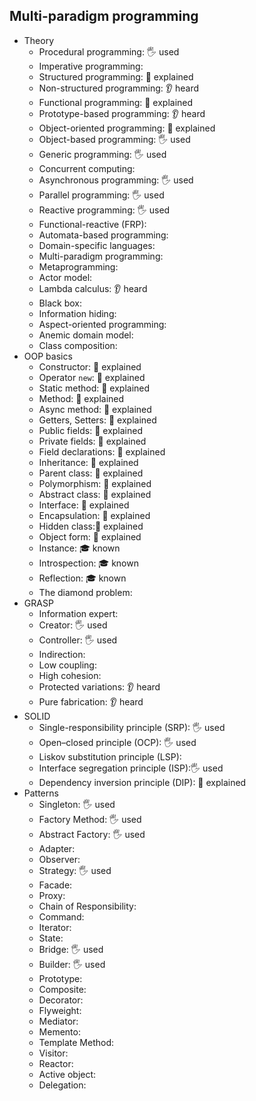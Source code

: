 ## Multi-paradigm programming

- Theory
  - Procedural programming: 🖐️ used
  - Imperative programming: 
  - Structured programming: 🙋 explained
  - Non-structured programming: 👂 heard
  - Functional programming: 🙋 explained
  - Prototype-based programming: 👂 heard
  - Object-oriented programming: 🙋 explained
  - Object-based programming: 🖐️ used
  - Generic programming: 🖐️ used
  - Concurrent computing: 
  - Asynchronous programming: 🖐️ used
  - Parallel programming: 🖐️ used
  - Reactive programming: 🖐️ used
  - Functional-reactive (FRP):
  - Automata-based programming:
  - Domain-specific languages:
  - Multi-paradigm programming:
  - Metaprogramming:
  - Actor model:
  - Lambda calculus: 👂 heard
  - Black box:
  - Information hiding:
  - Aspect-oriented programming:
  - Anemic domain model:
  - Class composition:
- OOP basics
  - Constructor: 🙋 explained
  - Operator `new`: 🙋 explained
  - Static method: 🙋 explained
  - Method: 🙋 explained
  - Async method: 🙋 explained
  - Getters, Setters: 🙋 explained
  - Public fields: 🙋 explained
  - Private fields: 🙋 explained
  - Field declarations: 🙋 explained
  - Inheritance: 🙋 explained
  - Parent class: 🙋 explained
  - Polymorphism: 🙋 explained
  - Abstract class: 🙋 explained
  - Interface: 🙋 explained
  - Encapsulation: 🙋 explained
  - Hidden class:🙋 explained
  - Object form: 🙋 explained
  - Instance: 🎓 known
  - Introspection: 🎓 known
  - Reflection: 🎓 known
  - The diamond problem:
- GRASP
  - Information expert: 
  - Creator: 🖐️ used
  - Controller: 🖐️ used
  - Indirection: 
  - Low coupling:
  - High cohesion: 
  - Protected variations: 👂 heard
  - Pure fabrication: 👂 heard
- SOLID
  - Single-responsibility principle (SRP): 🖐️ used
  - Open–closed principle (OCP): 🖐️ used
  - Liskov substitution principle (LSP): 
  - Interface segregation principle (ISP):🖐️ used
  - Dependency inversion principle (DIP): 🙋 explained
- Patterns
  - Singleton: 🖐️ used
  - Factory Method:  🖐️ used
  - Abstract Factory: 🖐️ used
  - Adapter:
  - Observer:
  - Strategy: 🖐️ used
  - Facade:
  - Proxy:
  - Chain of Responsibility:
  - Command:
  - Iterator: 
  - State:
  - Bridge: 🖐️ used
  - Builder: 🖐️ used
  - Prototype: 
  - Composite:
  - Decorator:
  - Flyweight:
  - Mediator:
  - Memento:
  - Template Method:
  - Visitor:
  - Reactor:
  - Active object:
  - Delegation:
